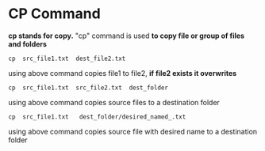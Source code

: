 # **CP Command**
**cp stands for copy.** "cp" command is used **to copy file or group of files and folders**

```console
cp  src_file1.txt  dest_file2.txt

```     
using above command copies file1 to file2, **if file2 exists it overwrites**

```console
cp  src_file1.txt  src_file2.txt  dest_folder

```
using above command copies source files to a destination folder

```console
cp  src_file1.txt   dest_folder/desired_named_.txt
```    
using above command copies source file with desired name to a destination folder